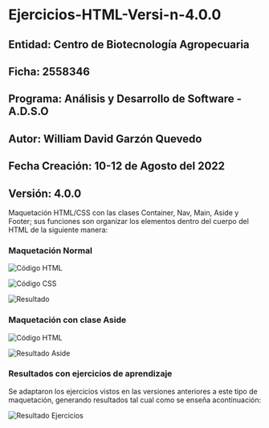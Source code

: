 # Ejercicios-HTML-Versi-n-4.0.0

## Entidad: Centro de Biotecnología Agropecuaria
## Ficha: 2558346
## Programa: Análisis y Desarrollo de Software - A.D.S.O
## Autor: William David Garzón Quevedo
## Fecha Creación: 10-12 de Agosto del 2022
## Versión: 4.0.0

Maquetación HTML/CSS con las clases Container, Nav, Main, Aside y Footer; sus funciones son organizar los elementos dentro del cuerpo del HTML de la siguiente manera:

### Maquetación Normal

![Código HTML](https://github.com/WilliamQ16/Ejercicios-HTML-Versi-n-4.0.0/blob/main/Com_Readme/Cap1.png)

![Código CSS](https://github.com/WilliamQ16/Ejercicios-HTML-Versi-n-4.0.0/blob/main/Com_Readme/Cap2.png)

![Resultado](https://github.com/WilliamQ16/Ejercicios-HTML-Versi-n-4.0.0/blob/main/Com_Readme/Cap4.png)

### Maquetación con clase Aside

![Código HTML](https://github.com/WilliamQ16/Ejercicios-HTML-Versi-n-4.0.0/blob/main/Com_Readme/Cap3.png)

![Resultado Aside](https://github.com/WilliamQ16/Ejercicios-HTML-Versi-n-4.0.0/blob/main/Com_Readme/Cap5.png)



### Resultados con ejercicios de aprendizaje

Se adaptaron los ejercicios vistos en las versiones anteriores a este tipo de maquetación, generando resultados tal cual como se enseña acontinuación:

![Resultado Ejercicios](https://github.com/WilliamQ16/Ejercicios-HTML-Versi-n-4.0.0/blob/main/Com_Readme/Cap6.png)
